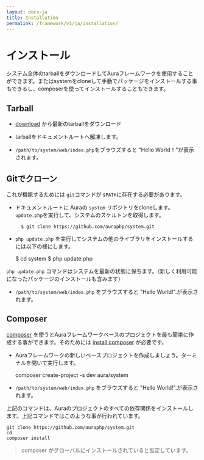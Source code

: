 ```yaml
---
layout: docs-ja
title: Installation
permalink: /framework/v1/ja/installation/
---
```


# インストール #

システム全体のtarballをダウンロードしてAuraフレームワークを使用することができます。またはsystemをcloneして手動でパッケージをインストールする事もできるし、composerを使ってインストールすることもできます。

## Tarball ##

-  [download](http://auraphp.com/system/downloads) から最新のtarballをダウンロード

- tarballをドキュメントルートへ解凍します。

-  `/path/to/system/web/index.php`をブラウズすると &quot;Hello World！&quot;が表示されます。


## Gitでクローン ##

これが機能するためには `git`コマンドが `$PATH`に存在する必要があります。

- ドキュメントルートに Auraの `system` リポジトリをcloneします。
`update.php`を実行して、システムのスケルトンを取得します。

        $ git clone https://github.com/auraphp/system.git

-    `php update.php` を実行してシステムの他のライブラリをインストールするには以下の様にします。

        $ cd system
        $ php update.php

`php update.php` コマンドはシステムを最新の状態に保ちます。（新しく利用可能になったパッケージのインストールも含みます）


 -    `/path/to/system/web/index.php`  をブラウズすると &quot;Hello World!&quot;.が表示されます。


## Composer ##

[composer](http://getcomposer.org) を使うとAuraフレームワークベースのプロジェクトを最も簡単に作成する事ができます。そのためには
[install composer](http://getcomposer.org/doc/00-intro.md#installation-nix) が必要です。

 -    Auraフレームワークの新しいベースプロジェクトを作成しましょう。ターミナルを開いて実行します。

        composer create-project -s dev aura/system

 -    `/path/to/system/web/index.php` をブラウズすると &quot;Hello World!&quot;.が表示されます。



上記のコマンドは、Auraのプロジェクトのすべての依存関係をインストールします。上記コマンドではこのような事が行われています。

    git clone https://github.com/auraphp/system.git
    cd
    composer install


> composer がグローバルにインストールされていると仮定しています。
